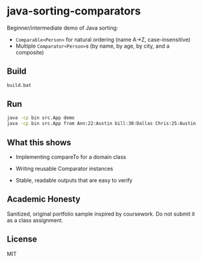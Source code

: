 # java-sorting-comparators

Beginner/intermediate demo of Java sorting:
- `Comparable<Person>` for natural ordering (name A→Z, case-insensitive)
- Multiple `Comparator<Person>`s (by name, by age, by city, and a composite)

## Build
```bat
build.bat
```

## Run
```bat
java -cp bin src.App demo
java -cp bin src.App from Ann:22:Austin bill:30:Dallas Chris:25:Austin
```

## What this shows
* Implementing compareTo for a domain class

* Writing reusable Comparator instances

* Stable, readable outputs that are easy to verify

## Academic Honesty
Sanitized, original portfolio sample inspired by coursework.
Do not submit it as a class assignment.

## License
MIT